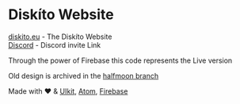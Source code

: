 # Diskíto Website  

[diskito.eu](https://diskito.eu) - The Diskíto Website  
[Discord](https://discord.com/invite/sXDbtp4) - Discord invite Link  
  
Through the power of Firebase this code represents the Live version  

Old design is archived in the [halfmoon branch](https://github.com/CNDRD/Diskito-Website/tree/halfmoon)  

Made with ♥ & [UIkit](https://getuikit.com/), [Atom](https://atom.io/), [Firebase](https://firebase.google.com/)  
